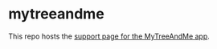 # mytreeandme
This repo hosts the [support page for the MyTreeAndMe app]("alexnghiem.github.io/mytreeandme").

